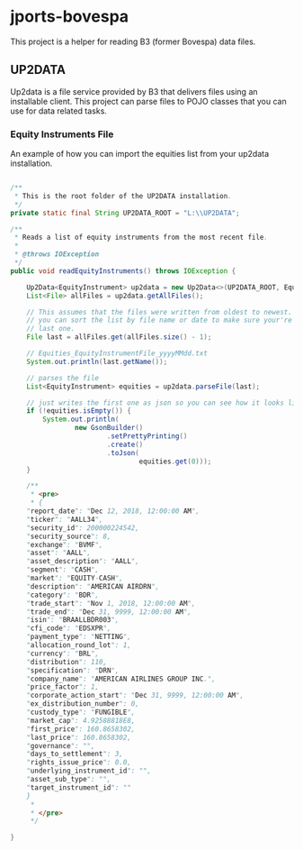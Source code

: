 # jports-bovespa

This project is a helper for reading B3 (former Bovespa) data files.

## UP2DATA

Up2data is a file service provided by B3 that delivers files using an installable client. This project can parse files to POJO classes that you can use for data related tasks.

### Equity Instruments File

An example of how you can import the equities list from your up2data installation.

```java

/**
 * This is the root folder of the UP2DATA installation.
 */
private static final String UP2DATA_ROOT = "L:\\UP2DATA";

/**
 * Reads a list of equity instruments from the most recent file.
 * 
 * @throws IOException
 */
public void readEquityInstruments() throws IOException {

	Up2Data<EquityInstrument> up2data = new Up2Data<>(UP2DATA_ROOT, EquityInstrument.class);
	List<File> allFiles = up2data.getAllFiles();

	// This assumes that the files were written from oldest to newest. Optionally
	// you can sort the list by file name or date to make sure your're reading the
	// last one.
	File last = allFiles.get(allFiles.size() - 1);

	// Equities_EquityInstrumentFile_yyyyMMdd.txt
	System.out.println(last.getName());

	// parses the file
	List<EquityInstrument> equities = up2data.parseFile(last);

	// just writes the first one as json so you can see how it looks like
	if (!equities.isEmpty()) {
		System.out.println(
				new GsonBuilder()
						.setPrettyPrinting()
						.create()
						.toJson(
								equities.get(0)));
	}

	/**
	 * <pre>
	 * {
	"report_date": "Dec 12, 2018, 12:00:00 AM",
	"ticker": "AALL34",
	"security_id": 200000224542,
	"security_source": 8,
	"exchange": "BVMF",
	"asset": "AALL",
	"asset_description": "AALL",
	"segment": "CASH",
	"market": "EQUITY-CASH",
	"description": "AMERICAN AIRDRN",
	"category": "BDR",
	"trade_start": "Nov 1, 2018, 12:00:00 AM",
	"trade_end": "Dec 31, 9999, 12:00:00 AM",
	"isin": "BRAALLBDR003",
	"cfi_code": "EDSXPR",
	"payment_type": "NETTING",
	"allocation_round_lot": 1,
	"currency": "BRL",
	"distribution": 110,
	"specification": "DRN",
	"company_name": "AMERICAN AIRLINES GROUP INC.",
	"price_factor": 1,
	"corporate_action_start": "Dec 31, 9999, 12:00:00 AM",
	"ex_distribution_number": 0,
	"custody_type": "FUNGIBLE",
	"market_cap": 4.92588818E8,
	"first_price": 160.8658302,
	"last_price": 160.8658302,
	"governance": "",
	"days_to_settlement": 3,
	"rights_issue_price": 0.0,
	"underlying_instrument_id": "",
	"asset_sub_type": "",
	"target_instrument_id": ""
	}
	 * 
	 * </pre>
	 */

}

```